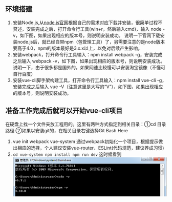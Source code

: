 ## 环境搭建
1. 安装Node.js,从[node.js官网](https://nodejs.org/zh-cn/)根据自己的需求对应下载并安装，很简单过程不赘述，安装完成之后，打开命令行工具(win+r，然后输入cmd)，输入 node -v，如下图，如果出现相应的版本号，则说明安装成功。
[](https://raw.githubusercontent.com/Kathybren/img/master/images/3868852-e27ffe7726909c64.png)
说明一下官网下载安装node.js后，就已经自带npm（包管理工具）了，另需要注意的是node版本要高于4.0，npm的版本最好是3.x.x以上，以免对后续产生影响。
2. 安装webpack，打开命令行工具输入：npm install webpack -g，安装完成之后输入 webpack -v，如下图，如果出现相应的版本号，则说明安装成功。
说明一下，由于很多都是国外的，如果网速比较慢可以安装淘宝镜像（不懂可自行百度）
3. 安装vue-cli脚手架构建工具，打开命令行工具输入：npm install vue-cli -g，安装完成之后输入 vue -V（注意这里是大写的“V”），如下图，如果出现相应的版本号，则说明安装成功。
## 准备工作完成后就可以开始vue-cli项目
在硬盘上找一个文件夹放工程用的。这里有两种方式指定到相关目录：①cd 目录路径 ②如果以安装git的，在相关目录右键选择Git Bash Here
1. vue init webpack vue-system 通过webpack初始化一个项目，根据提示做出相应的选择，个人建议安装vue-router、ESLint(代码规范，建议养成习惯)
2. `cd vue-system
    npm install
    npm run dev`
这时候看到
![](https://raw.githubusercontent.com/Kathybren/img/master/images/3868852-e27ffe7726909c64.png)
